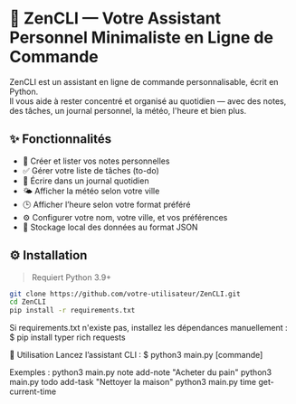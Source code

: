 # 🧘 ZenCLI — Votre Assistant Personnel Minimaliste en Ligne de Commande

ZenCLI est un assistant en ligne de commande personnalisable, écrit en Python.  
Il vous aide à rester concentré et organisé au quotidien — avec des notes, des tâches, un journal personnel, la météo, l'heure et bien plus.


## ✨ Fonctionnalités

- 📝 Créer et lister vos notes personnelles
- ✅ Gérer votre liste de tâches (to-do)
- 📔 Écrire dans un journal quotidien
- 🌤️ Afficher la météo selon votre ville
- 🕒 Afficher l’heure selon votre format préféré
- ⚙️ Configurer votre nom, votre ville, et vos préférences
- 📁 Stockage local des données au format JSON


## ⚙️ Installation

> Requiert Python 3.9+

```bash
git clone https://github.com/votre-utilisateur/ZenCLI.git
cd ZenCLI
pip install -r requirements.txt
```

Si requirements.txt n'existe pas, installez les dépendances manuellement :
    $ pip install typer rich requests


🚀 Utilisation
Lancez l’assistant CLI :
    $ python3 main.py [commande]


Exemples :
    python3 main.py note add-note "Acheter du pain"
    python3 main.py todo add-task "Nettoyer la maison"
    python3 main.py time get-current-time

